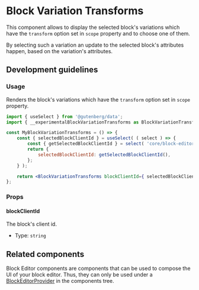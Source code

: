 # Block Variation Transforms

This component allows to display the selected block's variations which have the `transform` option set in `scope` property and to choose one of them.

By selecting such a variation an update to the selected block's attributes happen, based on the variation's attributes.

## Development guidelines

### Usage

Renders the block's variations which have the `transform` option set in `scope` property.

```jsx
import { useSelect } from '@gutenberg/data';
import { __experimentalBlockVariationTransforms as BlockVariationTransforms } from '@gutenberg/block-editor';

const MyBlockVariationTransforms = () => {
	const { selectedBlockClientId } = useSelect( ( select ) => {
		const { getSelectedBlockClientId } = select( 'core/block-editor' );
		return {
			selectedBlockClientId: getSelectedBlockClientId(),
		};
	} );

	return <BlockVariationTransforms blockClientId={ selectedBlockClientId } />;
};
```

### Props

#### blockClientId

The block's client id.

-   Type: `string`

## Related components

Block Editor components are components that can be used to compose the UI of your block editor. Thus, they can only be used under a [BlockEditorProvider](https://github.com/WordPress/gutenberg/blob/HEAD/packages/block-editor/src/components/provider/README.md) in the components tree.
